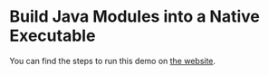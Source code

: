 # Build Java Modules into a Native Executable

You can find the steps to run this demo on [the website](https://www.graalvm.org/latest/reference-manual/native-image/guides/build-java-modules-into-native-executable/).